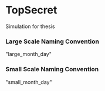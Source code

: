 # TopSecret
Simulation for thesis

### Large Scale Naming Convention
"large_month_day"

### Small Scale Naming Convention
"small_month_day"
